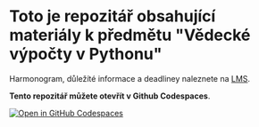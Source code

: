 # Toto je repozitář obsahující materiály k předmětu "Vědecké výpočty v Pythonu"

Harmonogram, důležíté informace a deadliney naleznete na [LMS](https://lms.vsb.cz).

**Tento repozitář můžete otevřít v Github Codespaces**.

[![Open in GitHub Codespaces](https://github.com/codespaces/badge.svg)](https://github.com/codespaces/new?hide_repo_select=true&ref=master&repo=596636028)
